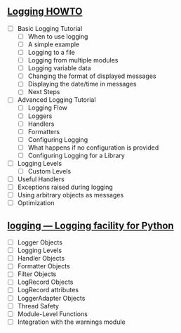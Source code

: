 ## [Logging HOWTO](https://docs.python.org/2/howto/logging.html)

- [ ] Basic Logging Tutorial
    - [ ] When to use logging
    - [ ] A simple example
    - [ ] Logging to a file
    - [ ] Logging from multiple modules
    - [ ] Logging variable data
    - [ ] Changing the format of displayed messages
    - [ ] Displaying the date/time in messages
    - [ ] Next Steps
- [ ] Advanced Logging Tutorial
    - [ ] Logging Flow
    - [ ] Loggers
    - [ ] Handlers
    - [ ] Formatters
    - [ ] Configuring Logging
    - [ ] What happens if no configuration is provided
    - [ ] Configuring Logging for a Library
- [ ] Logging Levels
    - [ ] Custom Levels
- [ ] Useful Handlers
- [ ] Exceptions raised during logging
- [ ] Using arbitrary objects as messages
- [ ] Optimization

## [logging — Logging facility for Python](https://docs.python.org/2/library/logging.html)

- [ ] Logger Objects
- [ ] Logging Levels
- [ ] Handler Objects
- [ ] Formatter Objects
- [ ] Filter Objects
- [ ] LogRecord Objects
- [ ] LogRecord attributes
- [ ] LoggerAdapter Objects
- [ ] Thread Safety
- [ ] Module-Level Functions
- [ ] Integration with the warnings module
